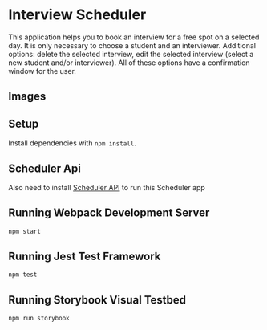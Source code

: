 # Interview Scheduler

This application helps you to book an interview for a free spot on a selected day. It is only necessary to choose a student and an interviewer.
Additional options: delete the selected interview, edit the selected interview (select a new student and/or interviewer). All of these options have a confirmation window for the user.

## Images


## Setup

Install dependencies with `npm install`.

## Scheduler Api
Also need to install [Scheduler API](https://github.com/Stas74/scheduler-api) to run this Scheduler app

## Running Webpack Development Server

```sh
npm start
```

## Running Jest Test Framework

```sh
npm test
```

## Running Storybook Visual Testbed

```sh
npm run storybook
```
